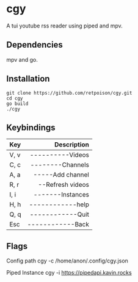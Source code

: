 cgy
===
A tui youtube rss reader using piped and mpv.


Dependencies
------------
mpv and go.


Installation
------------
    git clone https://github.com/retpoison/cgy.git
    cd cgy
    go build
    ./cgy


Keybindings
-----------
| Key  |    Description |
|:-----|---------------:|
| V, v |----------Videos|
| C, c |--------Channels|
| A, a |-----Add channel|
| R, r |--Refresh videos|
| I, i |-------Instances|
| H, h |------------help|
| Q, q |------------Quit|
| Esc  |------------Back|

Flags
-----
Config path
    cgy -c /home/anon/.config/cgy.json

Piped Instance
    cgy -i https://pipedapi.kavin.rocks


